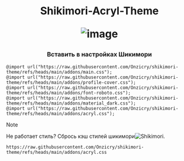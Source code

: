 <h1 align="center">Shikimori-Acryl-Theme</a> 

![image](https://github.com/user-attachments/assets/4d3f824e-54cc-4e80-9986-b9edb4df3697)

<h3 align="center">Вставить в настройках Шикимори</h3>

```
@import url("https://raw.githubusercontent.com/Onzicry/shikimori-theme/refs/heads/main/addons/main.css");
@import url("https://raw.githubusercontent.com/Onzicry/shikimori-theme/refs/heads/main/addons/profile-cover.css");
@import url("https://raw.githubusercontent.com/Onzicry/shikimori-theme/refs/heads/main/addons/font-roboto.css");
@import url("https://raw.githubusercontent.com/Onzicry/shikimori-theme/refs/heads/main/addons/material_dark.css");
@import url("https://raw.githubusercontent.com/Onzicry/shikimori-theme/refs/heads/main/addons/acryl.css");
```
> [!NOTE]
> Не работает стиль? Сбрось кэш стилей шикимори![Shikimori](https://shikimori.one/tests/reset_styles_cache).

```
https://raw.githubusercontent.com/Onzicry/shikimori-theme/refs/heads/main/addons/acryl.css
```
